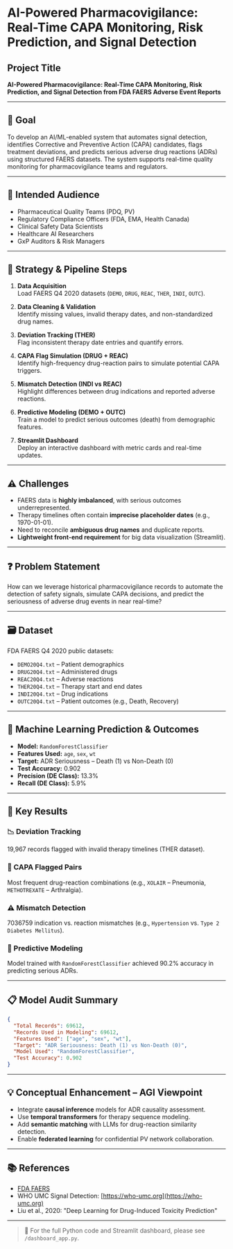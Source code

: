 # AI-Powered Pharmacovigilance: Real-Time CAPA Monitoring, Risk Prediction, and Signal Detection

## Project Title
**AI-Powered Pharmacovigilance: Real-Time CAPA Monitoring, Risk Prediction, and Signal Detection from FDA FAERS Adverse Event Reports**

---

## 🎯 Goal
To develop an AI/ML-enabled system that automates signal detection, identifies Corrective and Preventive Action (CAPA) candidates, flags treatment deviations, and predicts serious adverse drug reactions (ADRs) using structured FAERS datasets. The system supports real-time quality monitoring for pharmacovigilance teams and regulators.

---

## 👥 Intended Audience
- Pharmaceutical Quality Teams (PDQ, PV)
- Regulatory Compliance Officers (FDA, EMA, Health Canada)
- Clinical Safety Data Scientists
- Healthcare AI Researchers
- GxP Auditors & Risk Managers

---

## 🔄 Strategy & Pipeline Steps
1. **Data Acquisition**  
   Load FAERS Q4 2020 datasets (`DEMO`, `DRUG`, `REAC`, `THER`, `INDI`, `OUTC`).

2. **Data Cleaning & Validation**  
   Identify missing values, invalid therapy dates, and non-standardized drug names.

3. **Deviation Tracking (THER)**  
   Flag inconsistent therapy date entries and quantify errors.

4. **CAPA Flag Simulation (DRUG + REAC)**  
   Identify high-frequency drug-reaction pairs to simulate potential CAPA triggers.

5. **Mismatch Detection (INDI vs REAC)**  
   Highlight differences between drug indications and reported adverse reactions.

6. **Predictive Modeling (DEMO + OUTC)**  
   Train a model to predict serious outcomes (death) from demographic features.

7. **Streamlit Dashboard**  
   Deploy an interactive dashboard with metric cards and real-time updates.

---

## ⚠️ Challenges
- FAERS data is **highly imbalanced**, with serious outcomes underrepresented.
- Therapy timelines often contain **imprecise placeholder dates** (e.g., 1970-01-01).
- Need to reconcile **ambiguous drug names** and duplicate reports.
- **Lightweight front-end requirement** for big data visualization (Streamlit).

---

## ❓ Problem Statement
How can we leverage historical pharmacovigilance records to automate the detection of safety signals, simulate CAPA decisions, and predict the seriousness of adverse drug events in near real-time?

---

## 🗃️ Dataset
FDA FAERS Q4 2020 public datasets:
- `DEMO20Q4.txt` – Patient demographics
- `DRUG20Q4.txt` – Administered drugs
- `REAC20Q4.txt` – Adverse reactions
- `THER20Q4.txt` – Therapy start and end dates
- `INDI20Q4.txt` – Drug indications
- `OUTC20Q4.txt` – Patient outcomes (e.g., Death, Recovery)

---

## 🤖 Machine Learning Prediction & Outcomes
- **Model:** `RandomForestClassifier`
- **Features Used:** `age`, `sex`, `wt`
- **Target:** ADR Seriousness – Death (1) vs Non-Death (0)
- **Test Accuracy:** 0.902
- **Precision (DE Class):** 13.3%  
- **Recall (DE Class):** 5.9%

---

## 🧪 Key Results

### 📉 Deviation Tracking
19,967 records flagged with invalid therapy timelines (THER dataset).


### 🚨 CAPA Flagged Pairs
Most frequent drug-reaction combinations (e.g., `XOLAIR` – Pneumonia, `METHOTREXATE` – Arthralgia).


### ⚠️ Mismatch Detection
7036759 indication vs. reaction mismatches (e.g., `Hypertension` vs. `Type 2 Diabetes Mellitus`).


### 🧠 Predictive Modeling
Model trained with `RandomForestClassifier` achieved 90.2% accuracy in predicting serious ADRs.

---

## 📋 Model Audit Summary
```json
{
  "Total Records": 69612,
  "Records Used in Modeling": 69612,
  "Features Used": ["age", "sex", "wt"],
  "Target": "ADR Seriousness: Death (1) vs Non-Death (0)",
  "Model Used": "RandomForestClassifier",
  "Test Accuracy": 0.902
}
```

---

## 💡 Conceptual Enhancement – AGI Viewpoint
- Integrate **causal inference** models for ADR causality assessment.
- Use **temporal transformers** for therapy sequence modeling.
- Add **semantic matching** with LLMs for drug-reaction similarity detection.
- Enable **federated learning** for confidential PV network collaboration.

---

## 📚 References
- [FDA FAERS](https://www.fda.gov/drugs/questions-and-answers-fdas-adverse-event-reporting-system-faers)
- WHO UMC Signal Detection: [https://who-umc.org](https://who-umc.org)
- Liu et al., 2020: "Deep Learning for Drug-Induced Toxicity Prediction"

---

> 🔗 For the full Python code and Streamlit dashboard, please see `/dashboard_app.py`.
